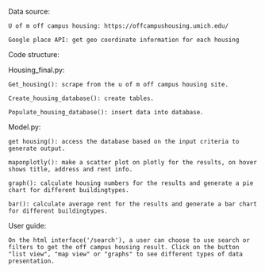 Data source:
	
	U of m off campus housing: https://offcampushousing.umich.edu/
	
	Google place API: get geo coordinate information for each housing

Code structure:

Housing_final.py: 

	Get_housing(): scrape from the u of m off campus housing site.
	
	Create_housing_database(): create tables.
	
	Populate_housing_database(): insert data into database.

Model.py: 

	get housing(): access the database based on the input criteria to generate output. 
	
	maponplotly(): make a scatter plot on plotly for the results, on hover shows title, address and rent info.
	
	graph(): calculate housing numbers for the results and generate a pie chart for different buildingtypes.
	
	bar(): calculate average rent for the results and generate a bar chart for different buildingtypes.

User guide:

	On the html interface('/search'), a user can choose to use search or filters to get the off campus housing result. Click on the button "list view", "map view" or "graphs" to see different types of data presentation.
